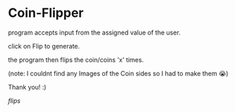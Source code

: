 # Coin-Flipper

program accepts input from the assigned value of the user.

click on Flip to generate.

the program then flips the coin/coins 'x' times.

(note: I couldnt find any Images of the Coin sides so I had to make them 😭)

Thank you! :)


*flips*
